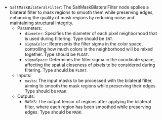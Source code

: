 - `SaltMaskBilateralFilter`: The SaltMaskBilateralFilter node applies a bilateral filter to mask regions to smooth them while preserving edges, enhancing the quality of mask regions by reducing noise and maintaining structural integrity.
    - Parameters:
        - `diameter`: Specifies the diameter of each pixel neighborhood that is used during filtering. Type should be `INT`.
        - `sigmaColor`: Represents the filter sigma in the color space, controlling how much colors in the neighborhood will be mixed together. Type should be `FLOAT`.
        - `sigmaSpace`: Determines the filter sigma in the coordinate space, affecting the spatial closeness of pixels to be considered during filtering. Type should be `FLOAT`.
    - Inputs:
        - `masks`: The input masks to be processed with the bilateral filter, aiming to smooth the mask regions while preserving their edges. Type should be `MASK`.
    - Outputs:
        - `MASKS`: The output tensor of regions after applying the bilateral filter, where each region has been smoothed while preserving edges. Type should be `MASK`.
